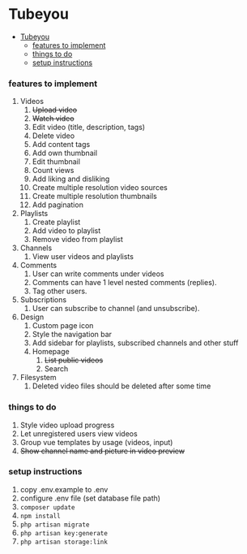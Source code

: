 
# Tubeyou

- [Tubeyou](#tubeyou)
    - [features to implement](#features-to-implement)
    - [things to do](#things-to-do)
    - [setup instructions](#setup-instructions)


### features to implement

1. Videos
   1. ~~Upload video~~
   2. ~~Watch video~~
   3. Edit video (title, description, tags)
   4. Delete video
   5. Add content tags
   6. Add own thumbnail
   7. Edit thumbnail
   8. Count views
   9. Add liking and disliking
   10. Create multiple resolution video sources
   11. Create multiple resolution thumbnails
   12. Add pagination
2. Playlists
   1. Create playlist
   2. Add video to playlist
   3. Remove video from playlist
3. Channels
   1. View user videos and playlists
4. Comments
   1. User can write comments under videos
   2. Comments can have 1 level nested comments (replies).
   3. Tag other users.
5. Subscriptions
   1. User can subscribe to channel (and unsubscribe).
6. Design
   1. Custom page icon
   2. Style the navigation bar
   3. Add sidebar for playlists, subscribed channels and other stuff
   4. Homepage
      1. ~~List public videos~~
      2. Search
7. Filesystem
   1. Deleted video files should be deleted after some time

### things to do

1. Style video upload progress
2. Let unregistered users view videos
3. Group vue templates by usage (videos, input)
4. ~~Show channel name and picture in video preview~~

### setup instructions

1. copy .env.example to .env
2. configure .env file (set database file path)
3. ``` composer update ```
3. ``` npm install ```
3. ``` php artisan migrate ```
3. ``` php artisan key:generate ```
4. ``` php artisan storage:link ```
